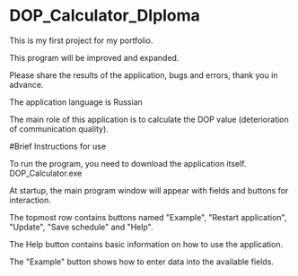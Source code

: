 # DOP_Calculator_DIploma
This is my first project for my portfolio.

This program will be improved and expanded.

Please share the results of the application, bugs and errors, thank you in advance.

The application language is Russian

The main role of this application is to calculate the DOP value (deterioration of communication quality).

#Brief Instructions for use

To run the program, you need to download the application itself. DOP_Calculator.exe

At startup, the main program window will appear with fields and buttons for interaction.

The topmost row contains buttons named "Example", "Restart application", "Update", "Save schedule" and "Help".

The Help button contains basic information on how to use the application.

The "Example" button shows how to enter data into the available fields.
